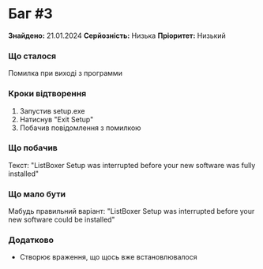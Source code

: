 # Баг #3

**Знайдено:** 21.01.2024
**Серйозність:** Низька
**Пріоритет:** Низький

### Що сталося
Помилка при виході з программи

### Кроки відтворення
1. Запустив setup.exe
2. Натиснув "Exit Setup"
3. Побачив повідомлення з помилкою

### Що побачив
Текст: "ListBoxer Setup was interrupted before your new software was fully installed"

### Що мало бути
Мабудь правильний варіант: "ListBoxer Setup was interrupted before your new software could be installed"

### Додатково
- Створює враження, що щось вже встановлювалося
